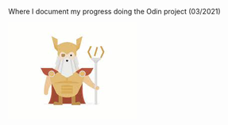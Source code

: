 Where I document my progress doing the Odin project (03/2021)

<img src="images/viking.jpeg" alt="Viking">


